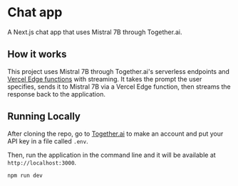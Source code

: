 # Chat app

A Next.js chat app that uses Mistral 7B through Together.ai.

<!-- Insert screenshot here -->

## How it works

This project uses Mistral 7B through Together.ai's serverless endpoints and [Vercel Edge functions](https://vercel.com/features/edge-functions) with streaming. It takes the prompt the user specifies, sends it to Mistral 7B via a Vercel Edge function, then streams the response back to the application.

## Running Locally

After cloning the repo, go to [Together.ai](https://together.ai) to make an account and put your API key in a file called `.env`.

Then, run the application in the command line and it will be available at `http://localhost:3000`.

```bash
npm run dev
```
